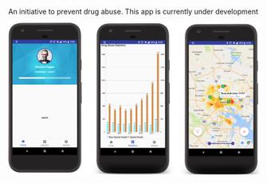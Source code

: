 An initiative to prevent drug abuse.
This app is currently under development

<img src="secu_map_screens.png">
